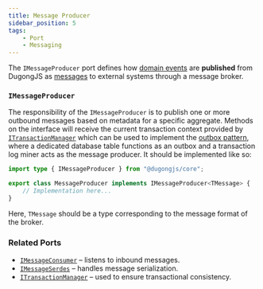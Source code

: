 ```yaml
---
title: Message Producer
sidebar_position: 5
tags:
    - Port
    - Messaging
---
```


The `IMessageProducer` port defines how [domain events](../core-concepts/domain-events.md) are **published** from DugongJS as [messages](../core-concepts/messages.md) to external systems through a message broker.

### `IMessageProducer`

The responsibility of the `IMessageProducer` is to publish one or more outbound messages based on metadata for a specific aggregate. Methods on the interface will receive the current transaction context provided by [`ITransactionManager`](./transaction-manager.md) which can be used to implement the [outbox pattern](https://microservices.io/patterns/data/transactional-outbox.html), where a dedicated database table functions as an outbox and a transaction log miner acts as the message producer. It should be implemented like so:

```typescript
import type { IMessageProducer } from "@dugongjs/core";

export class MessageProducer implements IMessageProducer<TMessage> {
    // Implementation here...
}
```

Here, `TMessage` should be a type corresponding to the message format of the broker.

### Related Ports

- [`IMessageConsumer`](./message-consumer.md) – listens to inbound messages.
- [`IMessageSerdes`](./message-serdes.md) – handles message serialization.
- [`ITransactionManager`](./transaction-manager.md) – used to ensure transactional consistency.
